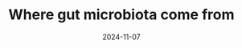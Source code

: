 ---
title: 'Where gut microbiota come from'
date: 2024-11-07
permalink: /posts/2024/11/where-gut-microbiota-come-from/
tags:
  - Research
  - Nutrition
  - GutMicrobiota
categories:
  - Research Notes
---